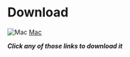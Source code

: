 # Download
![Mac](https://snail-ide.github.io/Desktop-Download/m.png)
[Mac](https://snail-ide.github.io/Desktop-Download/Mac.zip)

***Click any of those links to download it***